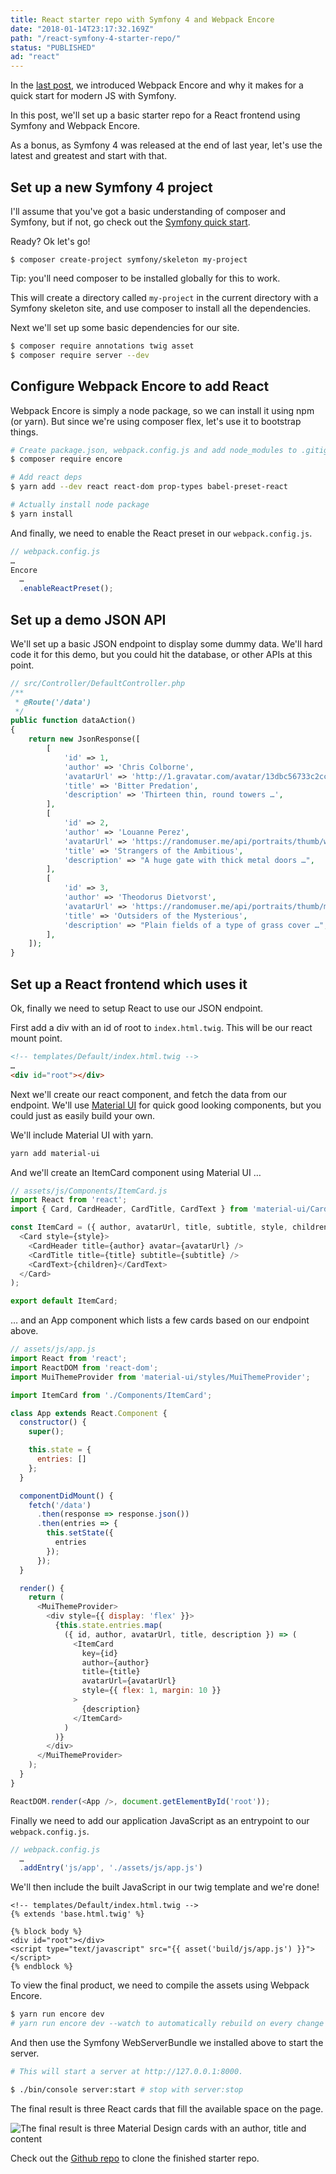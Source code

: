 ```yaml
---
title: React starter repo with Symfony 4 and Webpack Encore
date: "2018-01-14T23:17:32.169Z"
path: "/react-symfony-4-starter-repo/"
status: "PUBLISHED"
ad: "react"
---
```


In the [last post](/symfony-webpack-encore/), we introduced Webpack Encore and why it makes for a quick start for modern JS with Symfony.

In this post, we'll set up a basic starter repo for a React frontend using Symfony and Webpack Encore.

As a bonus, as Symfony 4 was released at the end of last year, let's use the latest and greatest and start with that.

## Set up a new Symfony 4 project

I'll assume that you've got a basic understanding of composer and Symfony, but if not, go check out the [Symfony quick start](http://symfony.com/doc/current/quick_tour/the_big_picture.html).

Ready? Ok let's go!

`$ composer create-project symfony/skeleton my-project`

Tip: you'll need composer to be installed globally for this to work.

This will create a directory called `my-project` in the current directory with a Symfony skeleton site, and use composer to install all the dependencies.

Next we'll set up some basic dependencies for our site.

```bash
$ composer require annotations twig asset
$ composer require server --dev
```

## Configure Webpack Encore to add React

Webpack Encore is simply a node package, so we can install it using npm (or yarn). But since we're using composer flex, let's use it to bootstrap things.

```bash
# Create package.json, webpack.config.js and add node_modules to .gitignore
$ composer require encore

# Add react deps
$ yarn add --dev react react-dom prop-types babel-preset-react

# Actually install node package
$ yarn install
```

And finally, we need to enable the React preset in our `webpack.config.js`.

```js
// webpack.config.js
…
Encore
  …
  .enableReactPreset();
```

## Set up a demo JSON API

We'll set up a basic JSON endpoint to display some dummy data. We'll hard code it for this demo, but you could hit the database, or other APIs at this point.

```php
// src/Controller/DefaultController.php
/**
 * @Route('/data')
 */
public function dataAction()
{
    return new JsonResponse([
        [
            'id' => 1,
            'author' => 'Chris Colborne',
            'avatarUrl' => 'http://1.gravatar.com/avatar/13dbc56733c2cc66fbc698cdb07fec12',
            'title' => 'Bitter Predation',
            'description' => 'Thirteen thin, round towers …',
        ],
        [
            'id' => 2,
            'author' => 'Louanne Perez',
            'avatarUrl' => 'https://randomuser.me/api/portraits/thumb/women/18.jpg',
            'title' => 'Strangers of the Ambitious',
            'description' => "A huge gate with thick metal doors …",
        ],
        [
            'id' => 3,
            'author' => 'Theodorus Dietvorst',
            'avatarUrl' => 'https://randomuser.me/api/portraits/thumb/men/49.jpg',
            'title' => 'Outsiders of the Mysterious',
            'description' => "Plain fields of a type of grass cover …",
        ],
    ]);
}
```

## Set up a React frontend which uses it

Ok, finally we need to setup React to use our JSON endpoint.

First add a div with an id of root to `index.html.twig`. This will be our react mount point.

```html
<!-- templates/Default/index.html.twig -->
…
<div id="root"></div>
```

Next we'll create our react component, and fetch the data from our endpoint. We'll use [Material UI](http://www.material-ui.com) for quick good looking components, but you could just as easily build your own.

We'll include Material UI with yarn.

```bash
yarn add material-ui
```

And we'll create an ItemCard component using Material UI …

```js
// assets/js/Components/ItemCard.js
import React from 'react';
import { Card, CardHeader, CardTitle, CardText } from 'material-ui/Card';

const ItemCard = ({ author, avatarUrl, title, subtitle, style, children }) => (
  <Card style={style}>
    <CardHeader title={author} avatar={avatarUrl} />
    <CardTitle title={title} subtitle={subtitle} />
    <CardText>{children}</CardText>
  </Card>
);

export default ItemCard;
```

… and an App component which lists a few cards based on our endpoint above.

```js
// assets/js/app.js
import React from 'react';
import ReactDOM from 'react-dom';
import MuiThemeProvider from 'material-ui/styles/MuiThemeProvider';

import ItemCard from './Components/ItemCard';

class App extends React.Component {
  constructor() {
    super();

    this.state = {
      entries: []
    };
  }

  componentDidMount() {
    fetch('/data')
      .then(response => response.json())
      .then(entries => {
        this.setState({
          entries
        });
      });
  }

  render() {
    return (
      <MuiThemeProvider>
        <div style={{ display: 'flex' }}>
          {this.state.entries.map(
            ({ id, author, avatarUrl, title, description }) => (
              <ItemCard
                key={id}
                author={author}
                title={title}
                avatarUrl={avatarUrl}
                style={{ flex: 1, margin: 10 }}
              >
                {description}
              </ItemCard>
            )
          )}
        </div>
      </MuiThemeProvider>
    );
  }
}

ReactDOM.render(<App />, document.getElementById('root'));
```

Finally we need to add our application JavaScript as an entrypoint to our `webpack.config.js`.

```js
// webpack.config.js
  …
  .addEntry('js/app', './assets/js/app.js')
```

We'll then include the built JavaScript in our twig template and we're done!

```twig
<!-- templates/Default/index.html.twig -->
{% extends 'base.html.twig' %}

{% block body %}
<div id="root"></div>
<script type="text/javascript" src="{{ asset('build/js/app.js') }}"></script>
{% endblock %}
```

To view the final product, we need to compile the assets using Webpack Encore.

```bash
$ yarn run encore dev
# yarn run encore dev --watch to automatically rebuild on every change
```

And then use the Symfony WebServerBundle we installed above to start the server.

```bash
# This will start a server at http://127.0.0.1:8000.

$ ./bin/console server:start # stop with server:stop
```

The final result is three React cards that fill the available space on the page.

![The final result is three Material Design cards with an author, title and content](./final-result.png "The final result is three Material Design cards with an author, title and content")

Check out the [Github repo](https://github.com/zorfling/react-symfony-4-starter) to clone the finished starter repo.
